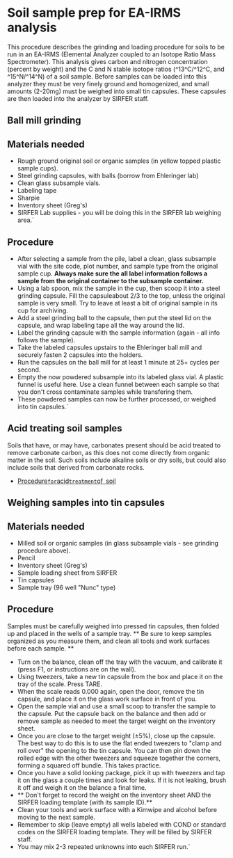 # Soil sample prep for EA-IRMS analysis

This procedure describes the grinding and loading procedure for soils to
be run in an EA-IRMS (Elemental Analyzer coupled to an Isotope Ratio
Mass Spectrometer). This analysis gives carbon and nitrogen
concentration (percent by weight) and the C and N stable isotope ratios
(^13^C/^12^C, and ^15^N/^14^N) of a soil sample. Before samples can be
loaded into this analyzer they must be very finely ground and
homogenized, and small amounts (2-20mg) must be weighed into small tin
capsules. These capsules are then loaded into the analyzer by SIRFER
staff.

## Ball mill grinding

Materials needed
----------------

* Rough ground original soil or organic samples (in yellow topped plastic sample cups).
* Steel grinding capsules, with balls (borrow from Ehleringer lab)
* Clean glass subsample vials.
* Labeling tape
* Sharpie
* Inventory sheet (Greg's)
* SIRFER Lab supplies - you will be doing this in the SIRFER lab weighing area.`

Procedure
---------

- After selecting a sample from the pile, label a clean, glass subsample vial with the site code, plot number, and sample type from the original sample cup. **Always make sure the all label information follows a sample from the original container to the subsample container.**
- Using a lab spoon, mix the sample in the cup, then scoop it into a steel grinding capsule. Fill the capsuleabout 2/3 to the top, unless the original sample is very small. Try to leave at least a bit of original sample in its cup for archiving.
- Add a steel grinding ball to the capsule, then put the steel lid on the capsule, and wrap labeling tape all the way around the lid. 
- Label the grinding capsule with the sample information (again - all info follows the sample).
- Take the labeled capsules upstairs to the Ehleringer ball mill and securely fasten 2 capsules into the holders.
- Run the capsules on the ball mill for at least 1 minute at 25+ cycles per second.
- Empty the now powdered subsample into its labeled glass vial. A plastic funnel is useful here. Use a clean funnel between each sample so that you don't cross contaminate samples while transfering them.
- These powdered samples can now be further processed, or weighed into tin capsules.`

## Acid treating soil samples

Soils that have, or may have, carbonates present should be acid treated
to remove carbonate carbon, as this does not come directly from organic
matter in the soil. Such soils include alkaline soils or dry soils, but
could also include soils that derived from carbonate rocks.

* [Procedure`for`acid`treatment`of`
`soil](procedures/proc_soilacidtreatment)

## Weighing samples into tin capsules

Materials needed
----------------

* Milled soil or organic samples (in glass subsample vials - see grinding procedure above).
* Pencil
* Inventory sheet (Greg's)
* Sample loading sheet from SIRFER
* Tin capsules
* Sample tray (96 well "Nunc" type)

Procedure
---------

Samples must be carefully weighed into pressed tin capsules, then folded
up and placed in the wells of a sample tray. ** Be sure to keep
samples organized as you measure them, and clean all tools and work
surfaces before each sample. **

- Turn on the balance, clean off the tray with the vacuum, and calibrate it (press F1, or instructions are on the wall).
- Using tweezers, take a new tin capsule from the box and place it on the tray of the scale. Press TARE.
- When the scale reads 0.000 again, open the door, remove the tin capsule, and place it on the glass work surface in front of you.
- Open the sample vial and use a small scoop to transfer the sample to the capsule. Put the capsule back on the balance and then add or remove sample as needed to meet the target weight on the inventory sheet.
- Once you are close to the target weight (±5%), close up the capsule. The best way to do this is to use the flat ended tweezers to "clamp and roll over" the opening to the tin capsule. You can then pin down the rolled edge with the other tweezers and squeeze together the corners, forming a squared off bundle. This takes practice.
- Once you have a solid looking package, pick it up with tweezers and tap it on the glass a couple times and look for leaks. If it is not leaking, brush it off and weigh it on the balance a final time.
- ** Don't forget to record the weight on the inventory sheet AND the SIRFER loading template (with its sample ID).**
- Clean your tools and work surface with a Kimwipe and alcohol before moving to the next sample.
- Remember to skip (leave empty) all wells labeled with COND or standard codes on the SIRFER loading template. They will be filled by SIRFER staff.
- You may mix 2-3 repeated unknowns into each SIRFER run.`
